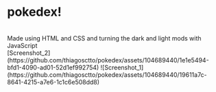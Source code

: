 # pokedex!
<br/>
Made using HTML and CSS and turning the dark and light mods with JavaScript 
<br/>
[Screenshot_2](https://github.com/thiagosctto/pokedex/assets/104689440/1e1e5494-bfd1-4090-ad01-52d1ef992754)
![Screenshot_1](https://github.com/thiagosctto/pokedex/assets/104689440/19611a7c-8641-4215-a7e6-1c1c6e508dd8)
